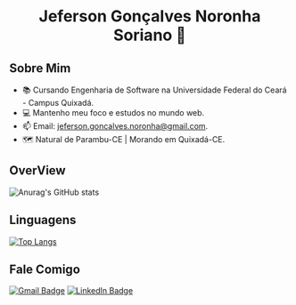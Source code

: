 <h1 align="center"> Jeferson Gonçalves Noronha Soriano 👋 </>

<!--
! [] (https://komarev.com/ghpvc/?username=jefo3)
-->

## Sobre Mim 
- 📚 Cursando Engenharia de Software na Universidade Federal do Ceará - Campus Quixadá.
- 💻 Mantenho meu foco e estudos no mundo web.
- 📫 Email: jeferson.goncalves.noronha@gmail.com.
- 🗺️ Natural de Parambu-CE | Morando em Quixadá-CE.

## OverView
![Anurag's GitHub stats](https://github-readme-stats.vercel.app/api?username=jefo3&show_icons=true&theme=radical)

## Linguagens
[![Top Langs](https://github-readme-stats.vercel.app/api/top-langs/?username=jefo3&layout=compact&theme=tokyonight)](https://github.com/anuraghazra/github-readme-stats)

## Fale Comigo
[![Gmail Badge](https://img.shields.io/badge/-jeferson.goncalves.noronha@gmail.com-c14438?style=flat-square&logo=Gmail&logoColor=white&link=mailto:jeferson.goncalves.noronha@gmail.com)](mailto:jeferson.goncalves.noronha@gmail.com) 
[![LinkedIn Badge](https://img.shields.io/badge/LinkedIn-0077B5?style=for-the-badge&logo=linkedin&logoColor=white&link=https://www.linkedin.com/in/jeferson-gon%C3%A7alves-7b21b71a7/)](https://www.linkedin.com/in/jeferson-gon%C3%A7alves-7b21b71a7)

<!--
**jefo3/jefo3** is a ✨ _special_ ✨ repository because its `README.md` (this file) appears on your GitHub profile.

Here are some ideas to get you started:

- 🔭 I’m currently working on ...
- 🌱 I’m currently learning ...
- 👯 I’m looking to collaborate on ...
- 🤔 I’m looking for help with ...
- 💬 Ask me about ...
- 📫 How to reach me: ...
- 😄 Pronouns: ...
- ⚡ Fun fact: ...
-->

